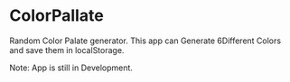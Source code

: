 # ColorPallate
Random Color Palate generator.
This app can Generate 6Different Colors and save them in localStorage.


Note: App is still in Development.
